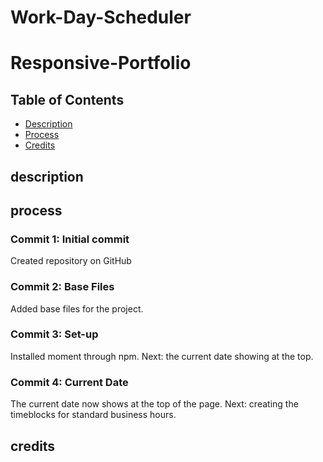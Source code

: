 # Work-Day-Scheduler
# Responsive-Portfolio

## Table of Contents

* [Description](#description)
* [Process](#process)
* [Credits](#credits)

## description 


## process

### Commit 1: Initial commit
Created repository on GitHub

### Commit 2: Base Files
Added base files for the project. 

### Commit 3: Set-up
Installed moment through npm. Next: the current date showing at the top.

### Commit 4: Current Date
The current date now shows at the top of the page. Next: creating the timeblocks for standard business hours. 

## credits

